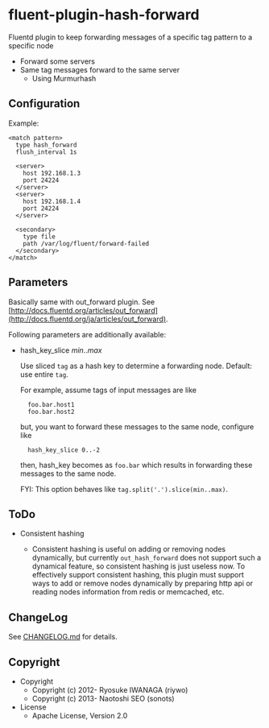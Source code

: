 # fluent-plugin-hash-forward

Fluentd plugin to keep forwarding messages of a specific tag pattern to a specific node

- Forward some servers
- Same tag messages forward to the same server
    - Using Murmurhash

## Configuration

Example:

    <match pattern>
      type hash_forward
      flush_interval 1s
    
      <server>
        host 192.168.1.3
        port 24224
      </server>
      <server>
        host 192.168.1.4
        port 24224
      </server>
    
      <secondary>
        type file
        path /var/log/fluent/forward-failed
      </secondary>
    </match>

## Parameters

Basically same with out\_forward plugin. See [http://docs.fluentd.org/articles/out_forward](http://docs.fluentd.org/ja/articles/out_forward). 

Following parameters are additionally available:

* hash\_key\_slice *min*..*max*

    Use sliced `tag` as a hash key to determine a forwarding node. Default: use entire `tag`. 

    For example, assume tags of input messages are like

        foo.bar.host1
        foo.bar.host2

    but, you want to forward these messages to the same node, configure like

        hash_key_slice 0..-2

    then, hash\_key becomes as `foo.bar` which results in forwarding these messages to the same node.

    FYI: This option behaves like `tag.split('.').slice(min..max)`.

## ToDo

* Consistent hashing

   * Consistent hashing is useful on adding or removing nodes dynamically, but currently `out_hash_forward` does not support such a dynamical feature, so consistent hashing is just useless now. To effectively support consistent hashing, this plugin must support ways to add or remove nodes dynamically by preparing http api or reading nodes information from redis or memcached, etc. 

## ChangeLog

See [CHANGELOG.md](CHANGELOG.md) for details. 

## Copyright

* Copyright
  * Copyright (c) 2012- Ryosuke IWANAGA (riywo)
  * Copyright (c) 2013- Naotoshi SEO (sonots)
* License
  * Apache License, Version 2.0
